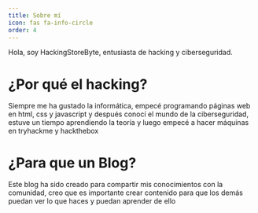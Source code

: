 ```yaml
---
title: Sobre mí
icon: fas fa-info-circle
order: 4
---
```


Hola, soy HackingStoreByte, entusiasta de hacking y ciberseguridad.

# ¿Por qué el hacking?

Siempre me ha gustado la informática, empecé programando páginas web en html, css y javascript y después conocí el mundo de la ciberseguridad, estuve un tiempo aprendiendo la teoría y luego empecé a hacer máquinas en tryhackme y hackthebox

# ¿Para que un Blog?

Este blog ha sido creado para compartir mis conocimientos con la comunidad, creo que es importante crear contenido para que los demás puedan ver lo que haces y puedan aprender de ello


